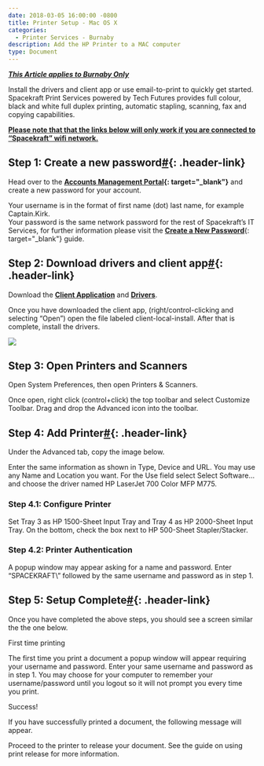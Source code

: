 ```yaml
---
date: 2018-03-05 16:00:00 -0800
title: Printer Setup - Mac OS X
categories:
  - Printer Services - Burnaby
description: Add the HP Printer to a MAC computer
type: Document
---
```


<u><em><strong>This Article applies to Burnaby Only</strong></em></u>

Install the drivers and client app or use email-to-print to quickly get started. Spacekraft Print Services powered by Tech Futures provides full colour, black and white full duplex printing, automatic stapling, scanning, fax and copying capabilities.&nbsp;

<u><strong>Please note that that the links below will only work if you are connected to &ldquo;Spacekraft&rdquo; wifi network.</strong></u>

## Step 1: Create a new password[#](#step-1-create-a-new-password){: .header-link}

Head over to the **[Accounts Management Portal](http://accounts.cmpny.com/pwm){: target="_blank"}** and create a new password for your account.

Your username is in the format of first name (dot) last name, for example Captain.Kirk. &nbsp;<br>Your password is the same network password for the rest of Spacekraft’s IT Services, for further information please visit the [<u><strong>Create a New Password</strong></u>](http://support.spacekraft.co/support/solutions/articles/1000019662-create-a-new-password){: target="_blank"} guide.

## Step 2: Download drivers and client app[#](#step-2-download-drivers-and-client-app){: .header-link}

Download the [**Client Application**](http://spacekraft.goprint.xyz/client/mac.zip) and [**Drivers**](http://spacekraft.goprint.xyz/drivers/mac_drivers.zip).

Once you have downloaded the client app, (right/control-clicking and selecting “Open”) open the file labeled client-local-install. After that is complete, install the drivers.

![](blob:https://app.cloudcannon.com/40d8fb51-1812-40a8-8f68-722f25a36ba3)

## Step 3: Open Printers and Scanners

Open System Preferences, then open Printers & Scanners.

Once open, right click (control+click) the top toolbar and select Customize Toolbar. Drag and drop the Advanced icon into the toolbar.

## Step 4: Add Printer[#](#step-4-add-printer){: .header-link}

Under the Advanced tab, copy the image below.

Enter the same information as shown in Type, Device and URL. You may use any Name and Location you want. For the Use field select Select Software… and choose the driver named HP LaserJet 700 Color MFP M775.

### Step 4.1: Configure Printer

Set Tray 3 as HP 1500-Sheet Input Tray and Tray 4 as HP 2000-Sheet Input Tray. On the bottom, check the box next to HP 500-Sheet Stapler/Stacker.

### Step 4.2: Printer Authentication

A popup window may appear asking for a name and password. Enter “SPACEKRAFT\\” followed by the same username and password as in step 1.

## Step 5: Setup Complete[#](#step-5-setup-complete){: .header-link}

Once you have completed the above steps, you should see a screen similar the the one below.

First time printing

The first time you print a document a popup window will appear requiring your username and password. Enter your same username and password as in step 1. You may choose for your computer to remember your username/password until you logout so it will not prompt you every time you print.

Success!

If you have successfully printed a document, the following message will appear.

Proceed to the printer to release your document. See the guide on using print release for more information.